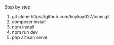 <p>Step by step</p>
<ol>
    <li>git clone https://github.com/koykoy027/icms.git</li>
    <li>composer install</li>
    <li>npm install</li>
    <li>npm run dev</li>
    <li>php artisan serve</li>
</ol>
    

